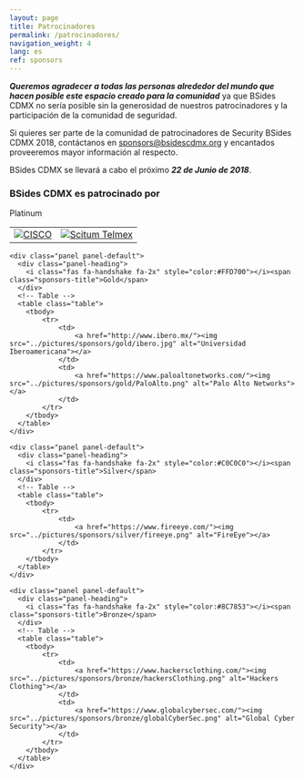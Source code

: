 ```yaml
---
layout: page
title: Patrocinadores
permalink: /patrocinadores/
navigation_weight: 4
lang: es
ref: sponsors
---
```


***Queremos agradecer a todas las personas alrededor del mundo que hacen posible este espacio creado para la comunidad*** ya que BSides CDMX no sería posible sin la generosidad de nuestros patrocinadores y la participación de la comunidad de seguridad. 

Si quieres ser parte de la comunidad de patrocinadores de Security BSides CDMX 2018, contáctanos en <a href="mailto:{{ sponsors@bsidescdmx.org }}"> sponsors@bsidescdmx.org</a> y encantados proveeremos mayor información al respecto.

BSides CDMX se llevará a cabo el próximo ***22 de Junio de 2018***.

### BSides CDMX es patrocinado por 

<div class="sponsors">
<!-- PLATINUM -->
	<div class="panel panel-default">
      <div class="panel-heading">
        <i class="fas fa-handshake fa-2x" style="color:#6c7a86"></i><span class="sponsors-title">Platinum</span>
      </div>
      <!-- Table -->
      <table class="table">
        <tbody>
            <tr>
                <td>
                    <a href="https://www.cisco.com/c/es_mx/index.html"><img src="../pictures/sponsors/platinum/cisco.png" alt="CISCO"></a>
                </td>
                <td>
                    <a href="https://scitum.com.mx/"><img src="../pictures/sponsors/platinum/scitum-telmex.png" alt="Scitum Telmex"></a>
                </td>
            </tr>
        </tbody>
      </table>
    </div>

<!-- GOLD -->
	<div class="panel panel-default">
      <div class="panel-heading">
        <i class="fas fa-handshake fa-2x" style="color:#FFD700"></i><span class="sponsors-title">Gold</span>
      </div>
      <!-- Table -->
      <table class="table">
        <tbody>
            <tr>
                <td>
                    <a href="http://www.ibero.mx/"><img src="../pictures/sponsors/gold/ibero.jpg" alt="Universidad Iberoamericana"></a>
                </td>
                <td>
                    <a href="https://www.paloaltonetworks.com/"><img src="../pictures/sponsors/gold/PaloAlto.png" alt="Palo Alto Networks"></a>
                </td>
            </tr>
        </tbody>
      </table>
    </div>

<!-- SILVER -->
	<div class="panel panel-default">
      <div class="panel-heading">
        <i class="fas fa-handshake fa-2x" style="color:#C0C0C0"></i><span class="sponsors-title">Silver</span>
      </div>
      <!-- Table -->
      <table class="table">
        <tbody>
            <tr>
                <td>
                    <a href="https://www.fireeye.com/"><img src="../pictures/sponsors/silver/fireeye.png" alt="FireEye"></a>
                </td>
            </tr>
        </tbody>
      </table>
    </div>

<!-- BRONZE -->
	<div class="panel panel-default">
      <div class="panel-heading">
        <i class="fas fa-handshake fa-2x" style="color:#8C7853"></i><span class="sponsors-title">Bronze</span>
      </div>
      <!-- Table -->
      <table class="table">
        <tbody>
            <tr>
                <td>
                    <a href="https://www.hackersclothing.com/"><img src="../pictures/sponsors/bronze/hackersClothing.png" alt="Hackers Clothing"></a>
                </td>
                <td>
                    <a href="https://www.globalcybersec.com/"><img src="../pictures/sponsors/bronze/globalCyberSec.png" alt="Global Cyber Security"></a>
                </td>
            </tr>
        </tbody>
      </table>
    </div>
</div> <!-- /Sponsors -->
